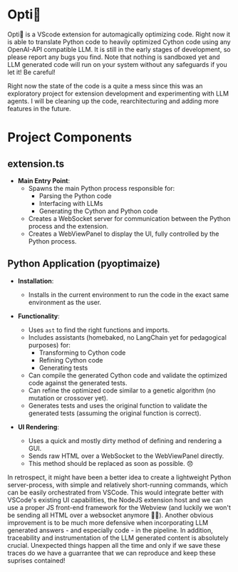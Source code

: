 # Opti🌽

Opti🌽 is a VScode extension for automagically optimizing code. Right now it is able to translate
Python code to heavily optimized Cython code using any OpenAI-API compatible LLM. It is still in the early stages of development, so please report any bugs you find. Note that nothing is sandboxed yet and LLM generated code will run on your system without any safeguards if you let it! Be careful!

Right now the state of the code is a quite a mess since this was an exploratory project for extension development and experimenting with LLM agents. I will be cleaning up the code, rearchitecturing and adding more features in the future.

# Project Components

## extension.ts

- **Main Entry Point**:
  - Spawns the main Python process responsible for:
    - Parsing the Python code
    - Interfacing with LLMs
    - Generating the Cython and Python code
  - Creates a WebSocket server for communication between the Python process and the extension.
  - Creates a WebViewPanel to display the UI, fully controlled by the Python process.

## Python Application (pyoptimaize)

- **Installation**:
  - Installs in the current environment to run the code in the exact same environment as the user.

- **Functionality**:
  - Uses `ast` to find the right functions and imports.
  - Includes assistants (homebaked, no LangChain yet for pedagogical purposes) for:
    - Transforming to Cython code
    - Refining Cython code
    - Generating tests
  - Can compile the generated Cython code and validate the optimized code against the generated tests.
  - Can refine the optimized code similar to a genetic algorithm (no mutation or crossover yet).
  - Generates tests and uses the original function to validate the generated tests (assuming the original function is correct).

- **UI Rendering**:
  - Uses a quick and mostly dirty method of defining and rendering a GUI.
  - Sends raw HTML over a WebSocket to the WebViewPanel directly.
  - This method should be replaced as soon as possible. 😞

In retrospect, it might have been a better idea to create a lightweight Python server-process, with simple and relatively short-running commands, which can be easily orchestrated from VSCode. This would integrate better with VSCode's existing UI capabilities, the NodeJS extension host and we can use a proper JS front-end framework for the Webview (and luckily we won't be sending all HTML over a websocket anymore 😮‍💨). Another obvious improvement is to be much more defensive when incorporating LLM generated answers - and especially code - in the pipeline. In addition, traceability and instrumentation of the LLM generated content is absolutely crucial. Unexpected things happen all the time and only if we save these traces do we have a guarrantee that we can reproduce and keep these suprises contained!


